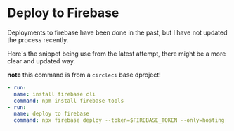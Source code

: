 # Deploy to Firebase

Deployments to firebase have been done in the past, but I have not updated the process recently.

Here's the snippet being use from the latest attempt, there might be a more clear and updated way.


**note** this command is from a `circleci` base dproject!
```yaml
- run:
  name: install firebase cli
  command: npm install firebase-tools
- run:
  name: deploy to firebase
  command: npx firebase deploy --token=$FIREBASE_TOKEN --only=hosting
```